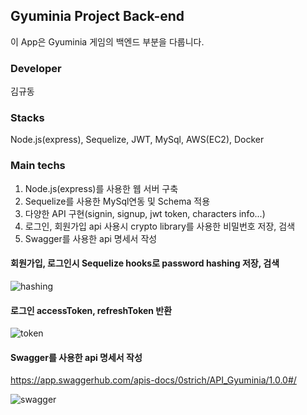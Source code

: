 ## Gyuminia Project Back-end

이 App은 Gyuminia 게임의 백엔드 부분을 다룹니다.

### Developer

김규동

### Stacks

Node.js(express), Sequelize, JWT, MySql, AWS(EC2), Docker

### Main techs

1. Node.js(express)를 사용한 웹 서버 구축
2. Sequelize를 사용한 MySql연동 및 Schema 적용
3. 다양한 API 구현(signin, signup, jwt token, characters info...)
4. 로그인, 회원가입 api 사용시 crypto library를 사용한 비밀번호 저장, 검색
5. Swagger를 사용한 api 명세서 작성

#### 회원가입, 로그인시 Sequelize hooks로 password hashing 저장, 검색

![hashing](./src/images/hashing.png)

#### 로그인 accessToken, refreshToken 반환

![token](./src/images/token.png)

#### Swagger를 사용한 api 명세서 작성

https://app.swaggerhub.com/apis-docs/0strich/API_Gyuminia/1.0.0#/

![swagger](./src/images/swagger.png)
